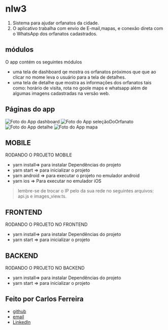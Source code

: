 # nlw3 
1. Sistema para ajudar orfanatos da cidade.
2. O aplicativo trabalha com envio de E-mail,mapas, e conexão direta com o WhatsApp dos orfanatos cadastrados.

## módulos

O app contém os seguintes módulos

* uma tela de dashboard qe mostra os orfanatos próximos que que ao clicar no mome leva o usuário para a tela de detalhes.
* uma tela de detalhe que mostra as informações dos orfanatos tais como: horário de visita, rota no goole maps e whatsapp além de algumas imagens cadastradas na versão web.

## Páginas do app
![Foto do App dashboard](https://github.com/CarlosSTS/nlw3/blob/master/assets/dashboard.jpg)
![Foto do App seleçãoDoOrfanato](https://github.com/CarlosSTS/nlw3/blob/master/assets/select.jpg)
![Foto do App detalhe](https://github.com/CarlosSTS/nlw3/blob/master/assets/detail.jpg)
![Foto do App mapa](https://github.com/CarlosSTS/nlw3/blob/master/assets/maps.jpg)

## MOBILE
RODANDO O PROJETO MOBILE
* yarn install=>  para instalar Dependências do projeto
* yarn start => para inicializar o projeto
* yarn android => para executar o projeto no emulador android
* yarn ios => Para executar no emulador iOS
> lembre-se de trocar o IP pelo da sua rede no seguintes arquivos: api.js e images_view.ts.

## FRONTEND
RODANDO O PROJETO NO FRONTEND
* yarn install=> para instalar Dependências do projeto
* yarn start =>  para inicializar o projeto

## BACKEND
RODANDO O PROJETO NO BACKEND
* yarn install=> para instalar Dependências do projeto
* yarn start =>  para inicializar o projeto

## Feito por Carlos Ferreira
* [github](https://www.github.com/CarlosSTS)
* [email](mailto://carlossts826@gmail.com)
* [LinkedIn](https://www.linkedin.com/in/carlos-ferreira-4b2ba219a/)